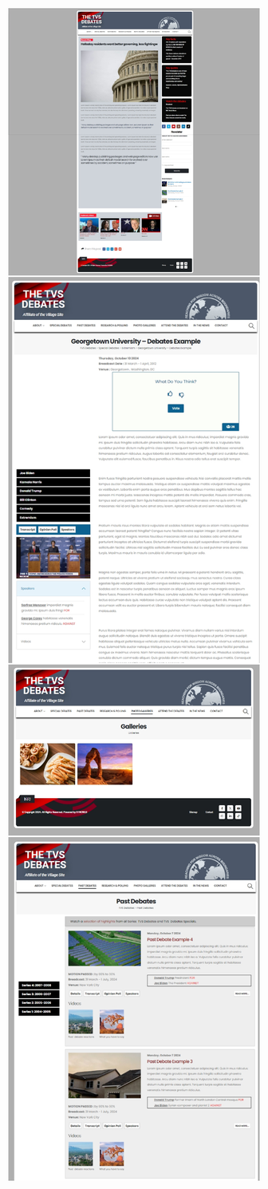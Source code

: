 
<img src='https://github.com/stnc/wp-debates/blob/main/assets/homepage.jpeg?raw=true' >

<img src='https://github.com/stnc/wp-debates/blob/main/assets/singlepage.jpeg?raw=true'>

<img src='https://github.com/stnc/wp-debates/blob/main/assets/galleries.jpeg?raw=true'>

<img src='https://github.com/stnc/wp-debates/blob/main/assets/list_page.jpeg?raw=true'>

